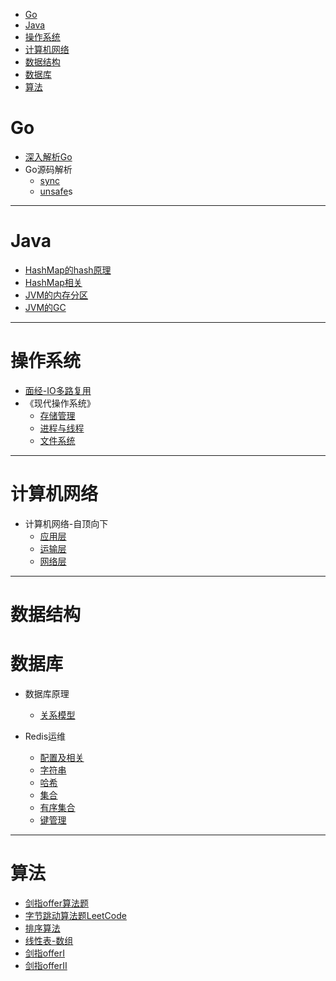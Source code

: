 <!-- TOC -->

- [Go](#go)
- [Java](#java)
- [操作系统](#操作系统)
- [计算机网络](#计算机网络)
- [数据结构](#数据结构)
- [数据库](#数据库)
- [算法](#算法)

<!-- /TOC -->
#  Go

*  [深入解析Go](/Go/深入Go.md)
*  Go源码解析
    *  [sync](Go/sync.md)
    *  [unsafe](Go/unsafe.md)s
---
#  Java

*  [HashMap的hash原理](/Java/HashMap的hash原理.md)
*  [HashMap相关](Java/HashMap相关.md)
*  [JVM的内存分区](Java/JVM的内存分区.md)
*  [JVM的GC](Java/JVM的GC.md)
---
#  操作系统

*  [面经-IO多路复用](操作系统/面经-IO多路复用.md)
*  《现代操作系统》
    *  [存储管理](操作系统/现代操作系统-存储管理.md)
    *  [进程与线程](操作系统/现代操作系统-进程与线程.md)
    *  [文件系统](操作系统/现代操作系统-文件系统.md)
---

#  计算机网络

*  计算机网络-自顶向下
    *  [应用层](计算机网络/自顶向下-应用层.md)
    *  [运输层](计算机网络/自顶向下-运输层.md)
    *  [网络层](计算机网络/自顶向下-网络层.md)
---

#  数据结构

#  数据库
*  数据库原理
    *  [关系模型](数据库/数据库原理-关系模型.md)

*  Redis运维
    *  [配置及相关](数据库/Redis运维-配置及相关.md)
    *  [字符串](数据库/Redis运维-字符串.md)
    *  [哈希](数据库/Redis运维-哈希.md)
    *  [集合](数据库/Redis运维-集合.md)
    *  [有序集合](数据库/Redis运维-有序集合.md)
    *  [键管理](数据库/Redis运维-键管理.md)
---

#  算法
*  [剑指offer算法题](算法/剑指offer算法题.md)
*  [字节跳动算法题LeetCode](算法/字节跳动算法题LeetCode.md)
*  [排序算法](算法/排序算法.md)
*  [线性表-数组](算法/线性表-数组.md)
*  [剑指offerI](算法/剑指offer算法题.md)
*  [剑指offerII](算法/剑指offer算法题II.md)